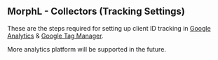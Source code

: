 
## MorphL - Collectors (Tracking Settings)

These are the steps required for setting up client ID tracking in [Google Analytics](https://github.com/Morphl-Project/MorphL-Tracking-Settings/tree/master/google-analytics) & [Google Tag Manager](https://github.com/Morphl-Project/MorphL-Tracking-Settings/tree/master/google-tag-manager).

More analytics platform will be supported in the future.


